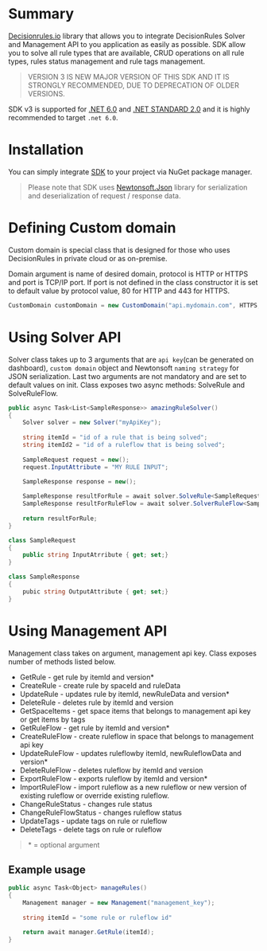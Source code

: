 # Summary
[Decisionrules.io](https://decisionrules.io/) library that allows you to integrate DecisionRules Solver and Management API to you application as easily as possible. SDK allow you to solve all rule types that are available, CRUD operations on all rule types, rules status management and rule tags management.
> VERSION 3 IS NEW MAJOR VERSION OF THIS SDK AND IT IS STRONGLY RECOMMENDED, DUE TO DEPRECATION OF OLDER VERSIONS.

SDK v3 is supported for [.NET 6.0](https://dotnet.microsoft.com/en-us/download/dotnet/6.0) and [.NET STANDARD 2.0](https://docs.microsoft.com/en-us/dotnet/standard/net-standard?tabs=net-standard-1-0) and it is highly recommended to target `.net 6.0`.
# Installation
You can simply integrate [SDK](https://www.nuget.org/packages/DecisionRules/) to your project via NuGet package manager.
> Please note that SDK uses [Newtonsoft.Json](https://www.nuget.org/packages/Newtonsoft.Json/) library for serialization and deserialization of request / response data.
# Defining Custom domain
Custom domain is special class that is designed for those who uses DecisionRules in private cloud or as on-premise.

Domain argument is name of desired domain, protocol is HTTP or HTTPS and port is TCP/IP port.
If port is not defined in the class constructor it is set to default value by protocol value, 80 for HTTP and 443 for HTTPS.
```csharp
CustomDomain customDomain = new CustomDomain("api.mydomain.com", HTTPS, 443);
```
# Using Solver API
Solver class takes up to 3 arguments that are `api key`(can be generated on dashboard), `custom domain` object and Newtonsoft `naming strategy` for JSON serialization. Last two arguments are not mandatory and are set to default values on init. 
Class exposes two async methods: SolveRule and SolveRuleFlow.
```csharp
public async Task<List<SampleResponse>> amazingRuleSolver() 
{
	Solver solver = new Solver("myApiKey");
	
	string itemId = "id of a rule that is being solved";
	string itemId2 = "id of a ruleflow that is being solved";
	
	SampleRequest request = new();
	request.InputAttribute = "MY RULE INPUT";

	SampleResponse response = new();
	
	SampleResponse resultForRule = await solver.SolveRule<SampleRequest,SampleResponse>(itemId, data);
	SampleResponse resultForRuleFlow = await solver.SolverRuleFlow<SampleRequest,SampleResponse>(itemId2, data);
	
	return resultForRule;
}

class SampleRequest
{
	public string InputAtrribute { get; set;}
}

class SampleResponse
{
	pubic string OutputAttribute { get; set;}
}
```
# Using Management API
Management class takes on argument, management api key. Class exposes number of methods listed below.

 - GetRule - get rule by itemId and version*
 - CreateRule - create rule by spaceId and ruleData
 - UpdateRule - updates rule by itemId, newRuleData and version*
 - DeleteRule - deletes rule by itemId and version
 - GetSpaceItems - get space items that belongs to management api key or get items by tags 
 - GetRuleFlow - get rule by itemId and version*
 - CreateRuleFlow - create ruleflow in space that belongs to management api key
 - UpdateRuleFlow - updates ruleflowby itemId, newRuleflowData and version*
 - DeleteRuleFlow - deletes ruleflow by itemId and version
 - ExportRuleFlow - exports ruleflow by itemId and version*
 - ImportRuleFlow - import ruleflow as a new ruleflow or new version of existing ruleflow or override existing ruleflow.
 - ChangeRuleStatus - changes rule status
 - ChangeRuleFlowStatus - changes ruleflow status
 - UpdateTags - update tags on rule or ruleflow
 - DeleteTags - delete tags on rule or ruleflow

 > \* = optional argument

## Example usage
```csharp
public async Task<Object> manageRules()
{
	Management manager = new Management("management_key");
	
	string itemId = "some rule or ruleflow id"

	return await manager.GetRule(itemId);
} 
```